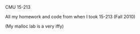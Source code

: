 CMU 15-213

All my homework and code from when I took 15-213 (Fall 2010)

(My malloc lab is a very iffy)